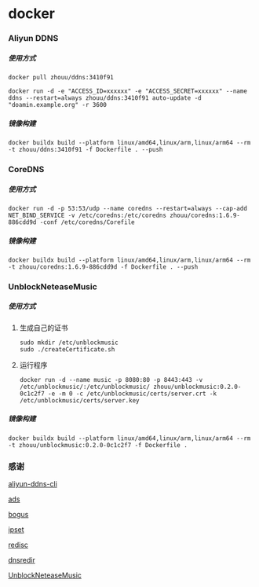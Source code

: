 # docker



### Aliyun DDNS

##### 使用方式

```shell
docker pull zhouu/ddns:3410f91

docker run -d -e "ACCESS_ID=xxxxxx" -e "ACCESS_SECRET=xxxxxx" --name ddns --restart=always zhouu/ddns:3410f91 auto-update -d "doamin.example.org" -r 3600
```

##### 镜像构建

```shell
docker buildx build --platform linux/amd64,linux/arm,linux/arm64 --rm -t zhouu/ddns:3410f91 -f Dockerfile . --push
```


### CoreDNS

##### 使用方式

```shell
docker run -d -p 53:53/udp --name coredns --restart=always --cap-add NET_BIND_SERVICE -v /etc/coredns:/etc/coredns zhouu/coredns:1.6.9-886cdd9d -conf /etc/coredns/Corefile
```

##### 镜像构建

```shell
docker buildx build --platform linux/amd64,linux/arm,linux/arm64 --rm -t zhouu/coredns:1.6.9-886cdd9d -f Dockerfile . --push
```


### UnblockNeteaseMusic

##### 使用方式

1. 生成自己的证书

   ```shell
   sudo mkdir /etc/unblockmusic
   sudo ./createCertificate.sh
   ```

2. 运行程序

   ```shell
   docker run -d --name music -p 8080:80 -p 8443:443 -v /etc/unblockmusic/:/etc/unblockmusic/ zhouu/unblockmusic:0.2.0-0c1c2f7 -e -m 0 -c /etc/unblockmusic/certs/server.crt -k /etc/unblockmusic/certs/server.key
   ```

##### 镜像构建
```shell
docker buildx build --platform linux/amd64,linux/arm,linux/arm64 --rm -t zhouu/unblockmusic:0.2.0-0c1c2f7 -f Dockerfile .
```


### 感谢

[aliyun-ddns-cli](https://github.com/honwen/aliyun-ddns-cli)

[ads](https://github.com/c-mueller/ads)

[bogus](https://github.com/missdeer/bogus)

[ipset](https://github.com/missdeer/ipset)

[redisc](https://github.com/miekg/redis)

[dnsredir](https://github.com/leiless/dnsredir)

[UnblockNeteaseMusic](https://github.com/cnsilvan/UnblockNeteaseMusic)
